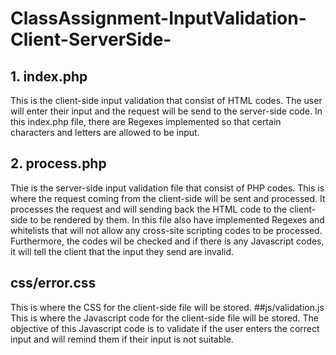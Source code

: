 # ClassAssignment-InputValidation-Client-ServerSide-
## 1. index.php
This is the client-side input validation that consist of HTML codes. The user will enter their input and the request will be send to the server-side code. In this index.php file, there are Regexes implemented so that certain characters and letters are allowed to be input.
## 2. process.php 
Thie is the server-side input validation file that consist of PHP codes. This is where the request coming from the client-side will be sent and processed. It processes the request and will sending back the HTML code to the client-side to be rendered by them. In this file also have implemented Regexes and whitelists that will not allow any cross-site scripting codes to be processed. Furthermore, the codes wil be checked and if there is any Javascript codes, it will tell the client that the input they send are invalid.
## css/error.css
This is where the CSS for the client-side file will be stored. 
##js/validation.js
This is where the Javascript code for the client-side file will be stored. The objective of this Javascript code is to validate if the user enters the correct input and will remind them if their input is not suitable.
